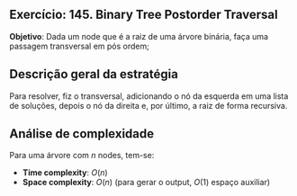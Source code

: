 ## Exercício: 145. Binary Tree Postorder Traversal
**Objetivo**: Dada um node que é a raiz de uma árvore binária, faça uma passagem transversal em pós ordem;

## Descrição geral da estratégia
Para resolver, fiz o transversal, adicionando o nó da esquerda em uma lista de soluções, depois o nó da direita e, por último, a raiz de forma recursiva.

## Análise de complexidade
Para uma árvore com $n$ nodes, tem-se:
- **Time complexity**: $O(n)$
- **Space complexity**: $O(n)$ (para gerar o output, $O(1)$ espaço auxiliar)